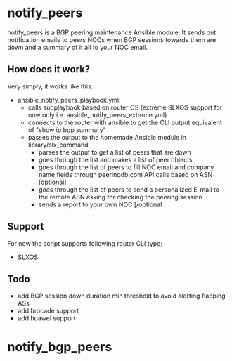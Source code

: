 # notify_peers

notify_peers is a BGP peering maintenance Ansible module. It sends out notification emails to peers NOCs when BGP sessions towards them are down and a summary of it all to your NOC email.

## How does it work?

Very simply, it works like this:

- ansible_notify_peers_playbook.yml:
  - calls subplaybook based on router OS (extreme SLXOS support for now only i.e. ansible_notify_peers_extreme.yml)
  - connects to the router with ansible to get the CLI output equivalent of "show ip bgp summary"
  - passes the output to the homemade Ansible module in library/slx_command
    - parses the output to get a list of peers that are down
    - goes through the list and makes a list of peer objects
    - goes through the list of peers to fill NOC email and company name fields through peeringdb.com API calls based on ASN
      [optional]
    - goes through the list of peers to send a personalized E-mail to the remote ASN asking for checking the peering session
    - sends a report to your own NOC
      [/optional

## Support

For now the script supports following router CLI type:
- SLXOS

## Todo
- add BGP session down duration min threshold to avoid alerting flapping ASs
- add brocade support
- add huawei support
# notify_bgp_peers
